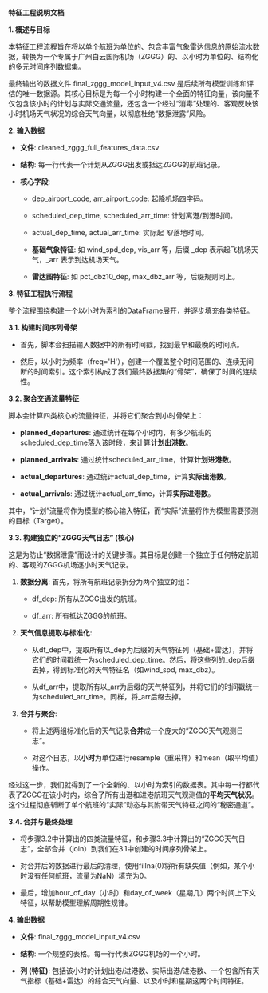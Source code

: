 **特征工程说明文档**

**1. 概述与目标**

本特征工程流程旨在将以单个航班为单位的、包含丰富气象雷达信息的原始流水数据，转换为一个专属于广州白云国际机场（ZGGG）的、以小时为单位的、结构化的多元时间序列数据集。

最终输出的数据文件 final_zggg_model_input_v4.csv 是后续所有模型训练和评估的唯一数据源。其核心目标是为每一个小时构建一个全面的特征向量，该向量不仅包含该小时的计划与实际交通流量，还包含一个经过“消毒”处理的、客观反映该小时机场天气状况的综合天气向量，以彻底杜绝“数据泄露”风险。

**2. 输入数据**

- **文件**: cleaned_zggg_full_features_data.csv

- **结构**: 每一行代表一个计划从ZGGG出发或抵达ZGGG的航班记录。

- **核心字段**:

  - dep_airport_code, arr_airport_code: 起降机场四字码。

  - scheduled_dep_time, scheduled_arr_time: 计划离港/到港时间。

  - actual_dep_time, actual_arr_time: 实际起飞/落地时间。

  - **基础气象特征**: 如 wind_spd_dep, vis_arr 等，后缀 \_dep 表示起飞机场天气，\_arr 表示到达机场天气。

  - **雷达图特征**: 如 pct_dbz10_dep, max_dbz_arr 等，后缀规则同上。

**3. 特征工程执行流程**

整个流程围绕构建一个以小时为索引的DataFrame展开，并逐步填充各类特征。

**3.1. 构建时间序列骨架**

- 首先，脚本会扫描输入数据中的所有时间戳，找到最早和最晚的时间点。

- 然后，以小时为频率（freq='H'），创建一个覆盖整个时间范围的、连续无间断的时间索引。这个索引构成了我们最终数据集的“骨架”，确保了时间的连续性。

**3.2. 聚合交通流量特征**

脚本会计算四类核心的流量特征，并将它们聚合到小时骨架上：

- **planned_departures**: 通过统计在每个小时内，有多少航班的scheduled_dep_time落入该时段，来计算**计划出港数**。

- **planned_arrivals**: 通过统计scheduled_arr_time，计算**计划进港数**。

- **actual_departures**: 通过统计actual_dep_time，计算**实际出港数**。

- **actual_arrivals**: 通过统计actual_arr_time，计算**实际进港数**。

其中，“计划”流量将作为模型的核心输入特征，而“实际”流量将作为模型需要预测的目标（Target）。

**3.3. 构建独立的“ZGGG天气日志” (核心)**

这是为防止“数据泄露”而设计的关键步骤。其目标是创建一个独立于任何特定航班的、客观的ZGGG机场逐小时天气记录。

1.  **数据分离**: 首先，将所有航班记录拆分为两个独立的组：

    - df_dep: 所有从ZGGG出发的航班。

    - df_arr: 所有抵达ZGGG的航班。

2.  **天气信息提取与标准化**:

    - 从df_dep中，提取所有以_dep为后缀的天气特征列（基础+雷达），并将它们的时间戳统一为scheduled_dep_time。然后，将这些列的_dep后缀去掉，得到标准化的天气特征名（如wind_spd, max_dbz）。

    - 从df_arr中，提取所有以_arr为后缀的天气特征列，并将它们的时间戳统一为scheduled_arr_time。同样，将_arr后缀去掉。

3.  **合并与聚合**:

    - 将上述两组标准化后的天气记录**合并**成一个庞大的“ZGGG天气观测日志”。

    - 对这个日志，以**小时**为单位进行resample（重采样）和mean（取平均值）操作。

经过这一步，我们就得到了一个全新的、以小时为索引的数据表。其中每一行都代表了ZGGG在该小时内，综合了所有出港和进港航班天气观测值的**平均天气状况**。这个过程彻底斩断了单个航班的“实际”动态与其附带天气特征之间的“秘密通道”。

**3.4. 合并与最终处理**

- 将步骤3.2中计算出的四类流量特征，和步骤3.3中计算出的“ZGGG天气日志”，全部合并（join）到我们在3.1中创建的时间序列骨架上。

- 对合并后的数据进行最后的清理，使用fillna(0)将所有缺失值（例如，某个小时没有任何航班，流量为NaN）填充为0。

- 最后，增加hour_of_day（小时）和day_of_week（星期几）两个时间上下文特征，以帮助模型理解周期性规律。

**4. 输出数据**

- **文件**: final_zggg_model_input_v4.csv

- **结构**: 一个规整的表格。每一行代表ZGGG机场的一个小时。

- **列 (特征)**: 包括该小时的计划出港/进港数、实际出港/进港数、一个包含所有天气指标（基础+雷达）的综合天气向量、以及小时和星期这两个时间特征。
